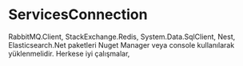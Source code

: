 ﻿# ServicesConnection
RabbitMQ.Client, StackExchange.Redis, System.Data.SqlClient, Nest, Elasticsearch.Net paketleri Nuget Manager veya console kullanılarak yüklenmelidir.
Herkese iyi çalışmalar,
